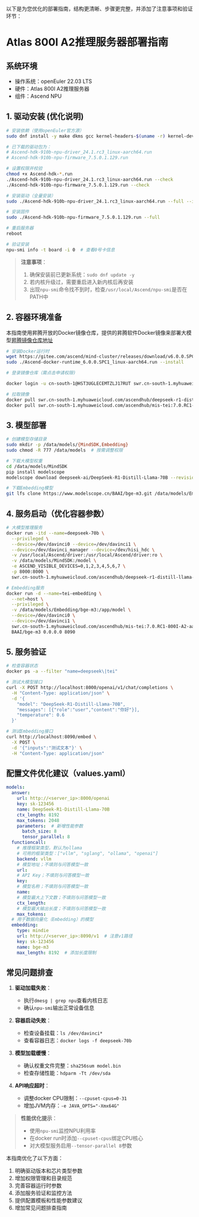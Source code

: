 以下是为您优化的部署指南，结构更清晰、步骤更完整，并添加了注意事项和验证环节：

# Atlas 800I A2推理服务器部署指南

## 系统环境
- 操作系统：openEuler 22.03 LTS
- 硬件：Atlas 800I A2推理服务器
- 组件：Ascend NPU

## 1. 驱动安装 (优化说明)
```bash
# 安装依赖（使用openEuler官方源）
sudo dnf install -y make dkms gcc kernel-headers-$(uname -r) kernel-devel-$(uname -r)

# 已下载的驱动包为：
# Ascend-hdk-910b-npu-driver_24.1.rc3_linux-aarch64.run
# Ascend-hdk-910b-npu-firmware_7.5.0.1.129.run

# 设置权限并校验
chmod +x Ascend-hdk-*.run
./Ascend-hdk-910b-npu-driver_24.1.rc3_linux-aarch64.run --check
./Ascend-hdk-910b-npu-firmware_7.5.0.1.129.run --check

# 安装驱动（全量安装）
sudo ./Ascend-hdk-910b-npu-driver_24.1.rc3_linux-aarch64.run --full --install-for-all

# 安装固件
sudo ./Ascend-hdk-910b-npu-firmware_7.5.0.1.129.run --full

# 重启服务器
reboot

# 验证安装
npu-smi info -t board -i 0  # 查看0号卡信息
```
> **注意事项**：
> 1. 确保安装前已更新系统：`sudo dnf update -y`
> 2. 若内核升级过，需要重启进入新内核后再安装
> 3. 出现`npu-smi`命令找不到时，检查`/usr/local/Ascend/npu-smi`是否在PATH中

## 2. 容器环境准备
本指南使用昇腾开放的Docker镜像仓库，提供的昇腾软件Docker镜像来部署大模型[昇腾镜像仓库地址](https://www.hiascend.com/developer/ascendhub)
```bash
# 安装Docker运行时
wget https://gitee.com/ascend/mind-cluster/releases/download/v6.0.0.SPC1/Ascend-docker-runtime_6.0.0.SPC1_linux-aarch64.run
sudo ./Ascend-docker-runtime_6.0.0.SPC1_linux-aarch64.run --install

# 登录镜像仓库（需点击申请权限)

docker login -u cn-south-1@HST3UGLECEMTZLJ17RUT swr.cn-south-1.myhuaweicloud.com

# 拉取镜像
docker pull swr.cn-south-1.myhuaweicloud.com/ascendhub/deepseek-r1-distill-llama-70b:0.1.1-arm64
docker pull swr.cn-south-1.myhuaweicloud.com/ascendhub/mis-tei:7.0.RC1-800I-A2-aarch64
```

## 3. 模型部署
```bash
# 创建模型存储目录
sudo mkdir -p /data/models/{MindSDK,Embedding}
sudo chmod -R 777 /data/models  # 按需调整权限

# 下载大模型权重
cd /data/models/MindSDK
pip install modelscope
modelscope download deepseek-ai/DeepSeek-R1-Distill-Llama-70B --revision v1.0.0

# 下载Embedding模型
git lfs clone https://www.modelscope.cn/BAAI/bge-m3.git /data/models/Embedding/bge-m3
```

## 4. 服务启动（优化容器参数）
```bash
# 大模型推理服务
docker run -itd --name=deepseek-70b \
  --privileged \
  --device=/dev/davinci0 --device=/dev/davinci1 \
  --device=/dev/davinci_manager --device=/dev/hisi_hdc \
  -v /usr/local/Ascend/driver:/usr/local/Ascend/driver:ro \
  -v /data/models/MindSDK:/model \
  -e ASCEND_VISIBLE_DEVICES=0,1,2,3,4,5,6,7 \
  -p 8000:8000 \
  swr.cn-south-1.myhuaweicloud.com/ascendhub/deepseek-r1-distill-llama-70b:0.1.1-arm64

# Embedding服务
docker run -d --name=tei-embedding \
  --net=host \
  --privileged \
  -v /data/models/Embedding/bge-m3:/app/model \
  --device=/dev/davinci0 \
  --device=/dev/davinci1 \
  swr.cn-south-1.myhuaweicloud.com/ascendhub/mis-tei:7.0.RC1-800I-A2-aarch64 \
  BAAI/bge-m3 0.0.0.0 8090
```

## 5. 服务验证
```bash
# 检查容器状态
docker ps -a --filter "name=deepseek\|tei"

# 测试大模型接口
curl -X POST http://localhost:8000/openai/v1/chat/completions \
  -H "Content-Type: application/json" \
  -d '{
    "model": "DeepSeek-R1-Distill-Llama-70B",
    "messages": [{"role":"user","content":"你好"}],
    "temperature": 0.6
  }'

# 测试Embedding接口
curl http://localhost:8090/embed \
  -X POST \
  -d '{"inputs":"测试文本"}' \
  -H "Content-Type: application/json"
```

## 配置文件优化建议（values.yaml）
```yaml
models:
  answer:
    url: http://<server_ip>:8000/openai
    key: sk-123456
    name: DeepSeek-R1-Distill-Llama-70B
    ctx_length: 8192
    max_tokens: 2048
    parameters:  # 新增性能参数
      batch_size: 8
      tensor_parallel: 8
  functioncall:
    # 推理框架类型，默认为ollama
    # 可用的框架类型：["vllm", "sglang", "ollama", "openai"]
    backend: vllm
    # 模型地址；不填则与问答模型一致
    url:
    # API Key；不填则与问答模型一致
    key:
    # 模型名称；不填则与问答模型一致
    name:
    # 模型最大上下文数；不填则与问答模型一致
    ctx_length:
    # 模型最大输出长度；不填则与问答模型一致
    max_tokens:
  # 用于数据向量化（Embedding）的模型
  embedding:
    type: mindie
    url: http://<server_ip>:8090/v1  # 注意v1路径
    key: sk-123456
    name: bge-m3
    max_length: 8192  # 添加长度限制
```

## 常见问题排查
1. **驱动加载失败**：
   - 执行`dmesg | grep npu`查看内核日志
   - 确认`npu-smi`输出正常设备信息

2. **容器启动失败**：
   - 检查设备挂载：`ls /dev/davinci*`
   - 查看容器日志：`docker logs -f deepseek-70b`

3. **模型加载缓慢**：
   - 确认权重文件完整：`sha256sum model.bin`
   - 检查存储性能：`hdparm -Tt /dev/sda`

4. **API响应超时**：
   - 调整docker CPU限制：`--cpuset-cpus=0-31`
   - 增加JVM内存：`-e JAVA_OPTS="-Xmx64G"`

> **性能优化提示**：
> - 使用`npu-smi`监控NPU利用率
> - 在docker run时添加`--cpuset-cpus`绑定CPU核心
> - 对大模型服务启用`--tensor-parallel 8`参数

本指南优化了以下方面：
1. 明确驱动版本和芯片类型参数
2. 增加权限管理和目录规范
3. 完善容器运行时参数
4. 添加服务验证和监控方法
5. 提供配置模板和性能参数建议
6. 增加常见问题排查指南